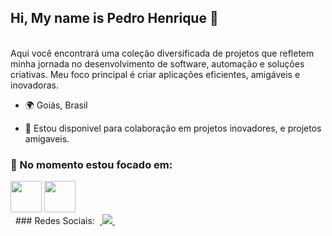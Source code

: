 ## Hi, My name is Pedro Henrique 👋
<br>
Aqui você encontrará uma coleção diversificada de projetos que refletem minha jornada no desenvolvimento de software, automação e soluções criativas. Meu foco principal é criar aplicações eficientes, amigáveis e inovadoras.

- 🌍 Goiás, Brasil

- 🤝 Estou disponivel para colaboração em projetos inovadores, e projetos amigaveis.

### 🧠 No momento estou focado em:

<div>
  <img width="50" height="50" src="https://cdn.jsdelivr.net/gh/devicons/devicon@latest/icons/java/java-original-wordmark.svg" />        
  <img width="50" height="50" src="https://cdn.jsdelivr.net/gh/devicons/devicon@latest/icons/python/python-original.svg" />        
</div>&nbsp;
### Redes Sociais:
&nbsp;<a href="https://www.instagram.com/phsales_/">
  <img src="https://img.shields.io/badge/Instagram-%23E4405F.svg?style=for-the-badge&logo=Instagram&logoColor=white">
</a>&nbsp;
